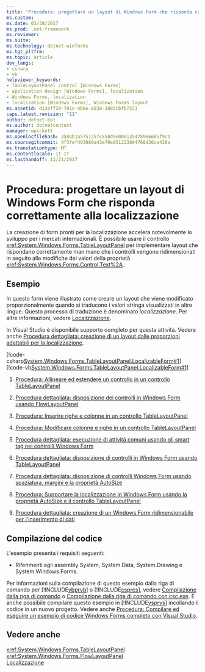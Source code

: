```yaml
---
title: 'Procedura: progettare un layout di Windows Form che risponda correttamente alla localizzazione'
ms.custom: 
ms.date: 03/30/2017
ms.prod: .net-framework
ms.reviewer: 
ms.suite: 
ms.technology: dotnet-winforms
ms.tgt_pltfrm: 
ms.topic: article
dev_langs:
- csharp
- vb
helpviewer_keywords:
- TableLayoutPanel control [Windows Forms]
- application design [Windows Forms], localization
- Windows Forms, localization
- localization [Windows Forms], Windows Forms layout
ms.assetid: d13eff2d-701c-4b6e-8838-3885cbfb7223
caps.latest.revision: "11"
author: dotnet-bot
ms.author: dotnetcontent
manager: wpickett
ms.openlocfilehash: 3584b1a5751257c558d5e000135478966605f9c1
ms.sourcegitcommit: 4f3fef493080a43e70e951223894768d36ce430a
ms.translationtype: MT
ms.contentlocale: it-IT
ms.lasthandoff: 11/21/2017
---
```

# <a name="how-to-design-a-windows-forms-layout-that-responds-well-to-localization"></a>Procedura: progettare un layout di Windows Form che risponda correttamente alla localizzazione
La creazione di form pronti per la localizzazione accelera notevolmente lo sviluppo per i mercati internazionali. È possibile usare il controllo <xref:System.Windows.Forms.TableLayoutPanel> per implementare layout che rispondano correttamente man mano che i controlli vengono ridimensionati in seguito alle modifiche dei valori della proprietà <xref:System.Windows.Forms.Control.Text%2A>.  
  
## <a name="example"></a>Esempio  
 In questo form viene illustrato come creare un layout che viene modificato proporzionalmente quando si traducono i valori stringa visualizzati in altre lingue. Questo processo di traduzione è denominato *localizzazione*. Per altre informazioni, vedere [Localizzazione](../../../../docs/standard/globalization-localization/localization.md).  
  
 In Visual Studio è disponibile supporto completo per questa attività.  Vedere anche [Procedura dettagliata: creazione di un layout dalle proporzioni adattabili per la localizzazione](http://msdn.microsoft.com/library/7k9fa71y\(v=vs.110\)).  
  
 [!code-csharp[System.Windows.Forms.TableLayoutPanel.LocalizableForm#1](../../../../samples/snippets/csharp/VS_Snippets_Winforms/System.Windows.Forms.TableLayoutPanel.LocalizableForm/CS/localizableform.cs#1)]
 [!code-vb[System.Windows.Forms.TableLayoutPanel.LocalizableForm#1](../../../../samples/snippets/visualbasic/VS_Snippets_Winforms/System.Windows.Forms.TableLayoutPanel.LocalizableForm/VB/localizableform.vb#1)]  
  
1.  [Procedura: Allineare ed estendere un controllo in un controllo TableLayoutPanel](http://msdn.microsoft.com/library/ms171688\(v=vs.110\))  
  
2.  [Procedura dettagliata: disposizione dei controlli in Windows Form usando FlowLayoutPanel](http://msdn.microsoft.com/library/z9w7ek2f\(v=vs.110\))  
  
3.  [Procedura: Inserire righe e colonne in un controllo TableLayoutPanel](http://msdn.microsoft.com/library/ms171687\(v=vs.110\))  
  
4.  [Procedura: Modificare colonne e righe in un controllo TableLayoutPanel](http://msdn.microsoft.com/library/ms171686\(v=vs.110\))  
  
5.  [Procedura dettagliata: esecuzione di attività comuni usando gli smart tag nei controlli Windows Form](http://msdn.microsoft.com/library/xhz359sc\(v=vs.110\))  
  
6.  [Procedura dettagliata: disposizione di controlli in Windows Form usando TableLayoutPanel](http://msdn.microsoft.com/library/w4yc3e8c\(v=vs.110\))  
  
7.  [Procedura dettagliata: disposizione di controlli Windows Form usando spaziatura, margini e la proprietà AutoSize](http://msdn.microsoft.com/library/3z3f9e8b\(v=vs.110\))  
  
8.  [Procedura: Supportare la localizzazione in Windows Form usando la proprietà AutoSize e il controllo TableLayoutPanel](http://msdn.microsoft.com/library/1zkt8b33\(v=vs.110\))  
  
9. [Procedura dettagliata: creazione di un Windows Form ridimensionabile per l'inserimento di dati](http://msdn.microsoft.com/library/991eahec\(v=vs.110\))  
  
## <a name="compiling-the-code"></a>Compilazione del codice  
 L'esempio presenta i requisiti seguenti:  
  
-   Riferimenti agli assembly System, System.Data, System.Drawing e System.Windows.Forms.  
  
 Per informazioni sulla compilazione di questo esempio dalla riga di comando per [!INCLUDE[vbprvb](../../../../includes/vbprvb-md.md)] o [!INCLUDE[csprcs](../../../../includes/csprcs-md.md)], vedere [Compilazione dalla riga di comando](~/docs/visual-basic/reference/command-line-compiler/building-from-the-command-line.md) o [Compilazione dalla riga di comando con csc.exe](~/docs/csharp/language-reference/compiler-options/command-line-building-with-csc-exe.md). È anche possibile compilare questo esempio in [!INCLUDE[vsprvs](../../../../includes/vsprvs-md.md)] incollando il codice in un nuovo progetto.  Vedere anche [Procedura: Compilare ed eseguire un esempio di codice Windows Forms completo con Visual Studio](http://msdn.microsoft.com/library/Bb129228\(v=vs.110\)).  
  
## <a name="see-also"></a>Vedere anche  
 <xref:System.Windows.Forms.TableLayoutPanel>  
 <xref:System.Windows.Forms.FlowLayoutPanel>  
 [Localizzazione](../../../../docs/standard/globalization-localization/localization.md)
